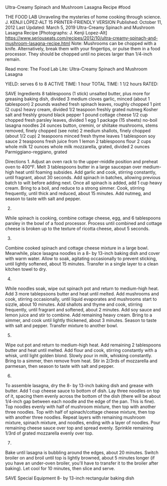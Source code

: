 Ultra-Creamy Spinach and Mushroom Lasagna Recipe
#food 

THE FOOD LAB Unraveling the mysteries of home cooking through science.
J. KENJI LÓPEZ-ALT
15     PRINTER-FRIENDLY VERSION
Published: October 11, 2012 Last Updated: March 5, 2019
Ultra-Creamy Spinach and Mushroom Lasagna Recipe
[Photographs: J. Kenji Lopez-Alt]
https://www.seriouseats.com/recipes/2012/10/ultra-creamy-spinach-and-mushroom-lasagna-recipe.html
Note: Mushrooms can be chopped with a knife. Alternatively, break them with your fingertips, or pulse them in a food processor. They should be chopped until no pieces larger than 1/4-inch remain.

Read more: The Food Lab Lite: Ultra-Creamy Spinach and Mushroom Lasagna

YIELD:
serves 6 to 8
ACTIVE TIME:
1 hour
TOTAL TIME:
1 1/2 hours
RATED:
    
 SAVE
Ingredients
8 tablespoons (1 stick) unsalted butter, plus more for greasing baking dish, divided
3 medium cloves garlic, minced (about 1 tablespoon)
2 pounds washed fresh spinach leaves, roughly chopped
1 pint (2 cups) heavy cream, divided
1/2 teaspoon freshly grated nutmeg
Kosher salt and freshly ground black pepper
1 pound cottage cheese
1/2 cup chopped fresh parsley leaves, divided
1 egg
1 package (15 sheets) no-boil lasagna noodles
24 ounces button, cremini, or shiitake mushrooms, stems removed, finely chopped (see note)
2 medium shallots, finely chopped (about 1/2 cup)
2 teaspoons minced fresh thyme leaves
1 tablespoon soy sauce
2 teaspoons fresh juice from 1 lemon
2 tablespoons flour
2 cups whole milk
12 ounces whole milk mozzarella, grated, divided
2 ounces Parmiggiano-reggiano, grated

Directions
1.
Adjust an oven rack to the upper-middle position and preheat oven to 400°F. Melt 3 tablespoons butter in a large saucepan over medium-high heat until foaming subsides. Add garlic and cook, stirring constantly, until fragrant, about 30 seconds. Add spinach in batches, allowing previous batch to wilt before adding next. Once all spinach is added, add 1 cup heavy cream. Bring to a boil, and reduce to a strong simmer. Cook, stirring frequently, until thick and reduced, about 15 minutes. Add nutmeg, and season to taste with salt and pepper.

2.
While spinach is cooking, combine cottage cheese, egg, and 6 tablespoons parsley in the bowl of a food processor. Process until combined and cottage cheese is broken up to the texture of ricotta cheese, about 5 seconds.

3.
Combine cooked spinach and cottage cheese mixture in a large bowl. Meanwhile, place lasagna noodles in a 8- by 13-inch baking dish and cover with warm water. Allow to soak, agitating occasionally to prevent sticking, until lightly softened, about 15 minutes. Transfer in a single layer to a clean kitchen towel to dry.

4.
While noodles soak, wipe out spinach pot and return to medium-high heat. Add 3 more tablepsoons butter and heat until melted. Add mushrooms and cook, stirring occasionally, until liquid evaporates and mushrooms start to sizzle, about 10 minutes. Add shallots and thyme and cook, stirring frequently, until fragrant and softened, about 2 minutes. Add soy sauce and lemon juice and stir to combine. Add remaining heavy cream. Bring to a simmer, and cook until lightly thickened, about 3 minutes. Season to taste with salt and pepper. Transfer mixture to another bowl.

5.
Wipe out pot and return to medium-high heat. Add remaining 2 tablespoons butter and heat until melted. Add flour and cook, stirring constantly with a whisk, until light golden blond. Slowly pour in milk, whisking constantly. Bring to a simmer, then remove from heat. Stir in 2/3rds of mozzarella and parmesan, then season to taste with salt and pepper.

6.
To assemble lasagna, dry the 8- by 13-inch baking dish and grease with butter. Add 1 cup cheese sauce to bottom of dish. Lay three noodles on top of it, spacing them evenly across the bottom of the dish (there will be about 1/4-inch gap between each noodle and the edge of the pan. This is fine). Top noodles evenly with half of mushroom mixture, then top with another three noodles. Top with half of spinach/cottage cheese mixture, then top with another three noodles. Repeat layers with remaining mushroom mixture, spinach mixture, and noodles, ending with a layer of noodles. Pour remaining cheese sauce over top and spread evenly. Sprinkle remaining 1/3rd of grated mozzarella evenly over top.

7.
Bake until lasagna is bubbling around the edges, about 20 minutes. Switch broiler on and broil until top is lightly browned, about 5 minutes longer (if you have an under-oven broiler, you'll have to transfer it to the broiler after baking). Let cool for 10 minutes, then slice and serve.

 SAVE
Special Equipment
8- by 13-inch rectangular baking dish